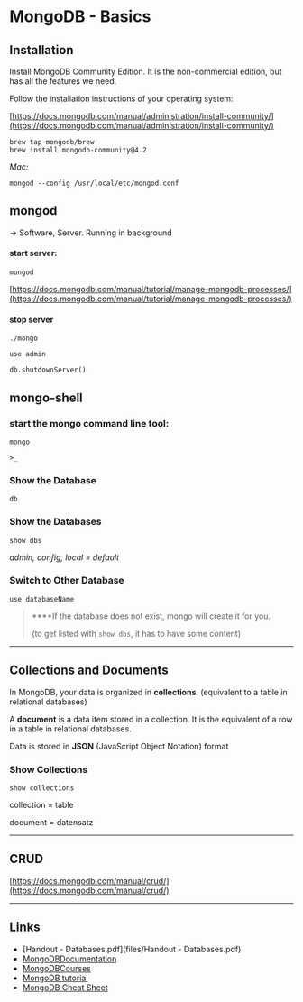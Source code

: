 # MongoDB - Basics

## Installation

Install MongoDB Community Edition. It is the non-commercial edition, but has all the features we need.

Follow the installation instructions of your operating system:

[https://docs.mongodb.com/manual/administration/install-community/](https://docs.mongodb.com/manual/administration/install-community/)

```
brew tap mongodb/brew
brew install mongodb-community@4.2
```

*Mac:*

```
mongod --config /usr/local/etc/mongod.conf
```



## mongod

-> Software, Server. Running in background

#### start server:

```
mongod
```

[https://docs.mongodb.com/manual/tutorial/manage-mongodb-processes/](https://docs.mongodb.com/manual/tutorial/manage-mongodb-processes/)

#### stop server 

```
./mongo

use admin

db.shutdownServer()
```



## mongo-shell

### start the mongo command line tool:

```
mongo

>_
```

### Show the Database

```
db
```

### Show the Databases

```
show dbs
```

*admin, config, local = default*

### Switch to Other Database

```
use databaseName
```

> ****If the database does not exist, mongo will create it for you.
>
> (to get listed with `show dbs`, it has to have some content)

------

## Collections and Documents

In MongoDB, your data is organized in **collections**. (equivalent to a table in relational databases)

A **document** is a data item stored in a collection. It is the equivalent of a row in a table in relational databases.

Data is stored in **JSON** (JavaScript Object Notation) format

### Show Collections

```
show collections
```

collection =  table

document = datensatz

------

## CRUD

[https://docs.mongodb.com/manual/crud/](https://docs.mongodb.com/manual/crud/)

------

## Links

- [Handout - Databases.pdf](files/Handout - Databases.pdf) 
- [MongoDBDocumentation](https://docs.mongodb.com/manual/) 
- [MongoDBCourses](https://university.mongodb.com/)
- [MongoDB tutorial](https://www.guru99.com/what-is-mongodb.html) 
- [MongoDB Cheat Sheet](https://gist.github.com/bradtraversy/f407d642bdc3b31681bc7e56d95485b6) 

